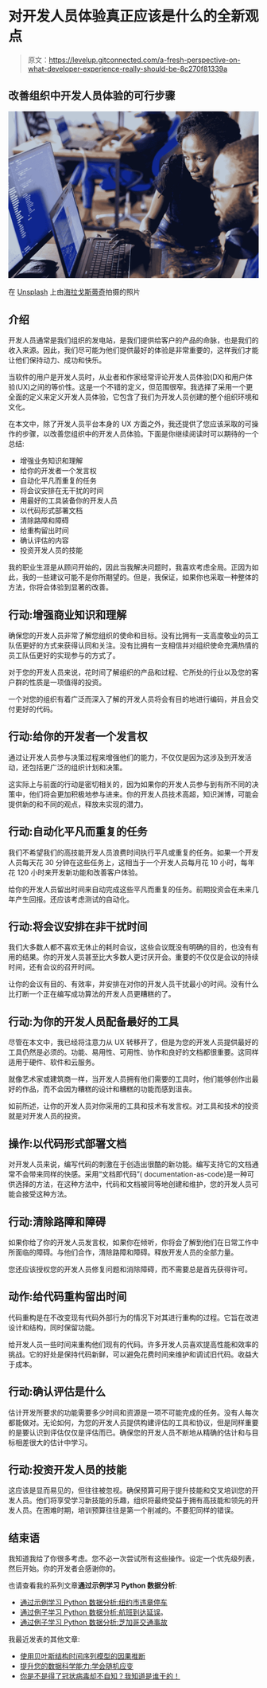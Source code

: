 # 对开发人员体验真正应该是什么的全新观点

> 原文：<https://levelup.gitconnected.com/a-fresh-perspective-on-what-developer-experience-really-should-be-8c270f81339a>

## 改善组织中开发人员体验的可行步骤

![](img/706ddae1f821b6e59cbcdbbab80180cd.png)

在 [Unsplash](https://unsplash.com?utm_source=medium&utm_medium=referral) 上由[海拉戈斯蒂奇](https://unsplash.com/@heylagostechie?utm_source=medium&utm_medium=referral)拍摄的照片

## 介绍

开发人员通常是我们组织的发电站，是我们提供给客户的产品的命脉，也是我们的收入来源。因此，我们尽可能为他们提供最好的体验是非常重要的，这样我们才能让他们保持动力、成功和快乐。

当软件的用户是开发人员时，从业者和作家经常评论开发人员体验(DX)和用户体验(UX)之间的等价性。这是一个不错的定义，但范围很窄。我选择了采用一个更全面的定义来定义开发人员体验，它包含了我们为开发人员创建的整个组织环境和文化。

在本文中，除了开发人员平台本身的 UX 方面之外，我还提供了您应该采取的可操作的步骤，以改善您组织中的开发人员体验。下面是你继续阅读时可以期待的一个总结:

*   增强业务知识和理解
*   给你的开发者一个发言权
*   自动化平凡而重复的任务
*   将会议安排在无干扰的时间
*   用最好的工具装备你的开发人员
*   以代码形式部署文档
*   清除路障和障碍
*   给重构留出时间
*   确认评估的内容
*   投资开发人员的技能

我的职业生涯是从顾问开始的，因此当我解决问题时，我喜欢考虑全局。正因为如此，我的一些建议可能不是你所期望的。但是，我保证，如果你也采取一种整体的方法，你将会体验到显著的改善。

## 行动:增强商业知识和理解

确保您的开发人员非常了解您组织的使命和目标。没有比拥有一支高度敬业的员工队伍更好的方式来获得认同和关注。没有比拥有一支相信并对组织使命充满热情的员工队伍更好的实现参与的方式了。

对于您的开发人员来说，花时间了解组织的产品和过程、它所处的行业以及您的客户群的性质是一项值得的投资。

一个对您的组织有着广泛而深入了解的开发人员将会有目的地进行编码，并且会交付更好的代码。

## 行动:给你的开发者一个发言权

通过让开发人员参与决策过程来增强他们的能力，不仅仅是因为这涉及到开发活动，还包括更广泛的组织计划和决策。

这实际上与前面的行动是密切相关的，因为如果你的开发人员参与到有所不同的决策中，他们将会更加积极地参与进来。你的开发人员技术高超，知识渊博，可能会提供新的和不同的观点，释放未实现的潜力。

## 行动:自动化平凡而重复的任务

我们不希望我们的高技能开发人员浪费时间执行平凡或重复的任务。如果一个开发人员每天花 30 分钟在这些任务上，这相当于一个开发人员每月花 10 小时，每年花 120 小时来开发新功能和改善客户体验。

给你的开发人员留出时间来自动完成这些平凡而重复的任务。前期投资会在未来几年产生回报。还应该考虑测试的自动化。

## 行动:将会议安排在非干扰时间

我们大多数人都不喜欢无休止的耗时会议，这些会议既没有明确的目的，也没有有用的结果。你的开发人员甚至比大多数人更讨厌开会。重要的不仅仅是会议的持续时间，还有会议的召开时间。

让你的会议有目的、有效率，并安排在对你的开发人员干扰最小的时间。没有什么比打断一个正在编写成功算法的开发人员更糟糕的了。

## 行动:为你的开发人员配备最好的工具

尽管在本文中，我已经将注意力从 UX 转移开了，但是为您的开发人员提供最好的工具仍然是必须的。功能、易用性、可用性、协作和良好的文档都很重要。这同样适用于硬件、软件和云服务。

就像艺术家或建筑商一样，当开发人员拥有他们需要的工具时，他们能够创作出最好的作品，而不会因为糟糕的设计和糟糕的功能而感到沮丧。

如前所述，让你的开发人员对你采用的工具和技术有发言权。对工具和技术的投资就是对开发人员的投资。

## 操作:以代码形式部署文档

对开发人员来说，编写代码的刺激在于创造出很酷的新功能。编写支持它的文档通常不会带来同样的快感。采用“文档即代码”( documentation-as-code)是一种可供选择的方法，在这种方法中，代码和文档被同等地创建和维护，您的开发人员可能会接受这种方法。

## 行动:清除路障和障碍

如果你给了你的开发人员发言权，如果你在倾听，你将会了解到他们在日常工作中所面临的障碍。与他们合作，清除路障和障碍。释放开发人员的全部力量。

您还应该授权您的开发人员修复问题和消除障碍，而不需要总是首先获得许可。

## 动作:给代码重构留出时间

代码重构是在不改变现有代码外部行为的情况下对其进行重构的过程。它旨在改进设计和结构，同时保留功能。

给开发人员一些时间来重构他们现有的代码。许多开发人员喜欢提高性能和效率的挑战。它的好处是保持代码新鲜，可以避免花费时间来维护和调试旧代码。收益大于成本。

## 行动:确认评估是什么

估计开发所要求的功能需要多少时间和资源是一项不可能完成的任务。没有人每次都能做对。无论如何，为您的开发人员提供构建评估的工具和协议，但是同样重要的是要认识到评估仅仅是评估而已。确保您的开发人员不断地从精确的估计和与目标相差很大的估计中学习。

## 行动:投资开发人员的技能

这应该是显而易见的，但往往被忽视。确保预算可用于提升技能和交叉培训您的开发人员。他们将享受学习新技能的乐趣，组织将最终受益于拥有高技能和领先的开发人员。在困难时期，培训预算往往是第一个削减的。不要犯同样的错误。

## 结束语

我知道我给了你很多考虑。您不必一次尝试所有这些操作。设定一个优先级列表，然后开始。你的开发者会感谢你的。

也请查看我的系列文章**通过示例学习 Python 数据分析**:

*   [通过示例学习 Python 数据分析:纽约市违章停车](https://towardsdatascience.com/learn-python-data-analytics-by-example-ny-parking-violations-e1ce1847fa2)
*   [通过例子学习 Python 数据分析:航班到达延误](https://towardsdatascience.com/learn-python-data-analytics-by-example-airline-arrival-delays-e26356e8ae6b)。
*   [通过例子学习 Python 数据分析:芝加哥交通事故](https://towardsdatascience.com/learn-python-data-analytics-by-example-chicago-traffic-crashes-4840f6f15ed)

我最近发表的其他文章:

*   [使用贝叶斯结构时间序列模型的因果推断](https://towardsdatascience.com/causal-inference-using-bayesian-structural-time-series-models-ab1a3da45cd0)
*   [提升您的数据科学能力:学会随机应变](https://towardsdatascience.com/elevate-your-data-science-abilities-learn-resourcefulness-5ae879a6b3b7)
*   [你是不是得了冠状病毒却不自知？我知道是谁干的！](https://medium.datadriveninvestor.com/did-you-have-coronavirus-and-not-even-know-it-i-know-who-did-77200e76149e)